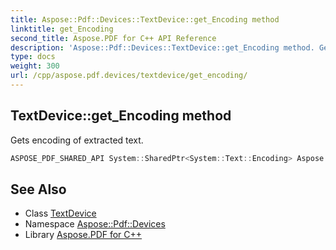 ```yaml
---
title: Aspose::Pdf::Devices::TextDevice::get_Encoding method
linktitle: get_Encoding
second_title: Aspose.PDF for C++ API Reference
description: 'Aspose::Pdf::Devices::TextDevice::get_Encoding method. Gets encoding of extracted text in C++.'
type: docs
weight: 300
url: /cpp/aspose.pdf.devices/textdevice/get_encoding/
---
```

## TextDevice::get_Encoding method


Gets encoding of extracted text.

```cpp
ASPOSE_PDF_SHARED_API System::SharedPtr<System::Text::Encoding> Aspose::Pdf::Devices::TextDevice::get_Encoding() const
```

## See Also

* Class [TextDevice](../)
* Namespace [Aspose::Pdf::Devices](../../)
* Library [Aspose.PDF for C++](../../../)
